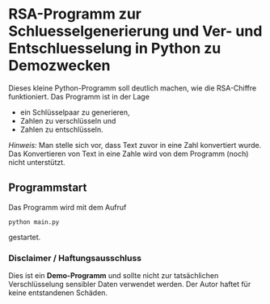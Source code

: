 # RSA-Programm zur Schluesselgenerierung und Ver- und Entschluesselung in Python zu Demozwecken

Dieses kleine Python-Programm soll deutlich machen, wie die RSA-Chiffre funktioniert. Das Programm ist in der Lage

* ein Schlüsselpaar zu generieren,
* Zahlen zu verschlüsseln und
* Zahlen zu entschlüsseln.

*Hinweis:* Man stelle sich vor, dass Text zuvor in eine Zahl konvertiert wurde. Das Konvertieren von Text in eine Zahle wird von dem Programm (noch) nicht unterstützt.

## Programmstart

Das Programm wird mit dem Aufruf

`python main.py`

gestartet. 

### Disclaimer / Haftungsausschluss
Dies ist ein **Demo-Programm** und sollte nicht zur tatsächlichen Verschlüsselung sensibler Daten verwendet werden. Der Autor haftet für keine entstandenen Schäden.
